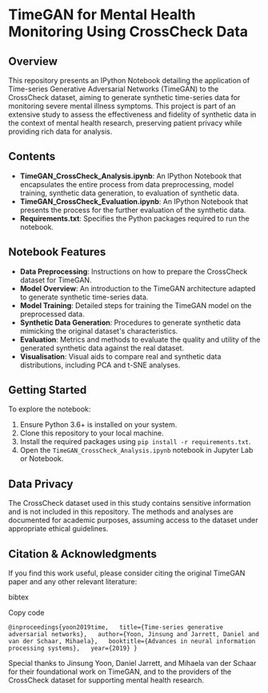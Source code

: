 TimeGAN for Mental Health Monitoring Using CrossCheck Data
==========================================================

Overview
--------

This repository presents an IPython Notebook detailing the application of Time-series Generative Adversarial Networks (TimeGAN) to the CrossCheck dataset, aiming to generate synthetic time-series data for monitoring severe mental illness symptoms. This project is part of an extensive study to assess the effectiveness and fidelity of synthetic data in the context of mental health research, preserving patient privacy while providing rich data for analysis.

Contents
--------

*   **TimeGAN\_CrossCheck\_Analysis.ipynb**: An IPython Notebook that encapsulates the entire process from data preprocessing, model training, synthetic data generation, to evaluation of synthetic data.
*   **TimeGAN\_CrossCheck\_Evaluation.ipynb**: An IPython Notebook that presents the process for the further evaluation of the synthetic data.
*   **Requirements.txt**: Specifies the Python packages required to run the notebook.

Notebook Features
-----------------

*   **Data Preprocessing**: Instructions on how to prepare the CrossCheck dataset for TimeGAN.
*   **Model Overview**: An introduction to the TimeGAN architecture adapted to generate synthetic time-series data.
*   **Model Training**: Detailed steps for training the TimeGAN model on the preprocessed data.
*   **Synthetic Data Generation**: Procedures to generate synthetic data mimicking the original dataset's characteristics.
*   **Evaluation**: Metrics and methods to evaluate the quality and utility of the generated synthetic data against the real dataset.
*   **Visualisation**: Visual aids to compare real and synthetic data distributions, including PCA and t-SNE analyses.

Getting Started
---------------

To explore the notebook:

1.  Ensure Python 3.6+ is installed on your system.
2.  Clone this repository to your local machine.
3.  Install the required packages using `pip install -r requirements.txt`.
4.  Open the `TimeGAN_CrossCheck_Analysis.ipynb` notebook in Jupyter Lab or Notebook.

Data Privacy
------------

The CrossCheck dataset used in this study contains sensitive information and is not included in this repository. The methods and analyses are documented for academic purposes, assuming access to the dataset under appropriate ethical guidelines.

Citation & Acknowledgments
--------------------------

If you find this work useful, please consider citing the original TimeGAN paper and any other relevant literature:

bibtex

Copy code

`@inproceedings{yoon2019time,   title={Time-series generative adversarial networks},   author={Yoon, Jinsung and Jarrett, Daniel and van der Schaar, Mihaela},   booktitle={Advances in neural information processing systems},   year={2019} }`

Special thanks to Jinsung Yoon, Daniel Jarrett, and Mihaela van der Schaar for their foundational work on TimeGAN, and to the providers of the CrossCheck dataset for supporting mental health research.


